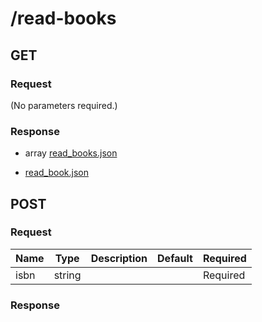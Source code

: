 # /read-books

## GET

### Request
        
(No parameters required.)

### Response

* array [read_books.json](../schema/read_books.json)


* [read_book.json](../schema/read_book.json)
                
## POST

### Request
        
| Name  | Type  | Description | Default | Required | 
|-------|-------|-------------|---------|----------|          
| isbn | string |  |  |  Required 

### Response



